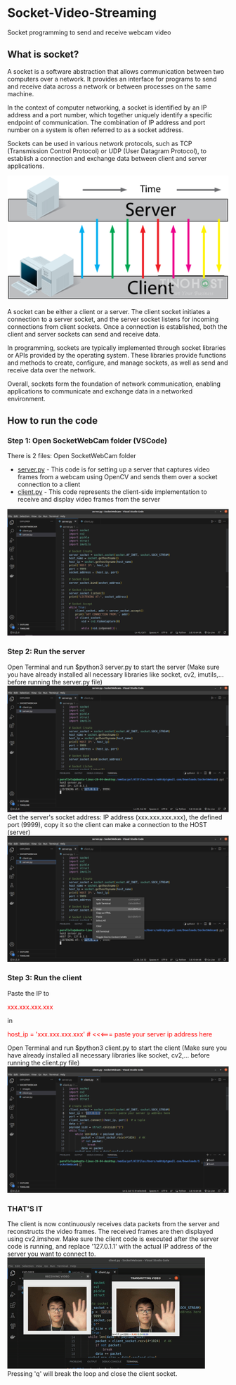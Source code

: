 # Socket-Video-Streaming
Socket programming to send and receive webcam video
## What is socket?
A socket is a software abstraction that allows communication between two computers over a network. It provides an interface for programs to send and receive data across a network or between processes on the same machine.

In the context of computer networking, a socket is identified by an IP address and a port number, which together uniquely identify a specific endpoint of communication. The combination of IP address and port number on a system is often referred to as a socket address.

Sockets can be used in various network protocols, such as TCP (Transmission Control Protocol) or UDP (User Datagram Protocol), to establish a connection and exchange data between client and server applications.

<img src="https://github.com/Qyt0109/Socket-Video-Streaming/blob/main/SocketWebcam/Images/socket.png">

A socket can be either a client or a server. The client socket initiates a connection to a server socket, and the server socket listens for incoming connections from client sockets. Once a connection is established, both the client and server sockets can send and receive data.

In programming, sockets are typically implemented through socket libraries or APIs provided by the operating system. These libraries provide functions and methods to create, configure, and manage sockets, as well as send and receive data over the network.

Overall, sockets form the foundation of network communication, enabling applications to communicate and exchange data in a networked environment.

## How to run the code

### Step 1: Open SocketWebCam folder (VSCode)
There is 2 files:
Open SocketWebCam folder
<ul>
  <li><a href="https://github.com/Qyt0109/Socket-Video-Streaming/blob/main/SocketWebcam/server.py">server.py</a> - This code is for setting up a server that captures video frames from a webcam using OpenCV and sends them over a socket connection to a client</li>
  <li><a href="https://github.com/Qyt0109/Socket-Video-Streaming/blob/main/SocketWebcam/client.py">client.py</a> - This code represents the client-side implementation to receive and display video frames from the server</li>
</ul>
<img src="https://github.com/Qyt0109/Socket-Video-Streaming/blob/main/SocketWebcam/Images/1.png">

### Step 2: Run the server
Open Terminal and run $python3 server.py to start the server (Make sure you have already installed all necessary libraries like socket, cv2, imutils,... before running the server.py file)
<img src="https://github.com/Qyt0109/Socket-Video-Streaming/blob/main/SocketWebcam/Images/2.png">
Get the server's socket address: IP address (xxx.xxx.xxx.xxx), the defined port (9999), copy it so the client can make a connection to the HOST (server)
<img src="https://github.com/Qyt0109/Socket-Video-Streaming/blob/main/SocketWebcam/Images/3.png">

### Step 3: Run the client
Paste the IP to <p style="color:red;">xxx.xxx.xxx.xxx</p> in <p style="color:red;">host_ip = 'xxx.xxx.xxx.xxx'  # <<<=== paste your server ip address here</p>
Open Terminal and run $python3 client.py to start the client (Make sure you have already installed all necessary libraries like socket, cv2,... before running the client.py file)
<img src="https://github.com/Qyt0109/Socket-Video-Streaming/blob/main/SocketWebcam/Images/4.png">

### THAT'S IT
The client is now continuously receives data packets from the server and reconstructs the video frames. The received frames are then displayed using cv2.imshow.
Make sure the client code is executed after the server code is running, and replace '127.0.1.1' with the actual IP address of the server you want to connect to.
<img src="https://github.com/Qyt0109/Socket-Video-Streaming/blob/main/SocketWebcam/Images/5.gif">
Pressing 'q' will break the loop and close the client socket.
 
